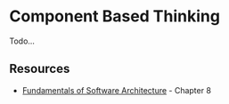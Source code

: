 # Component Based Thinking

Todo...

## Resources

* [Fundamentals of Software Architecture](https://fundamentalsofsoftwarearchitecture.com/) - Chapter 8
